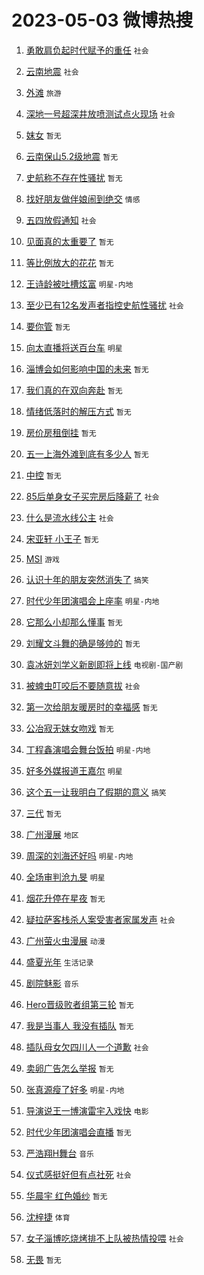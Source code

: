 # 2023-05-03 微博热搜 
1. [勇敢肩负起时代赋予的重任](https://m.weibo.cn/search?containerid=100103type%3D1%26t%3D10%26q%3D%23%E5%8B%87%E6%95%A2%E8%82%A9%E8%B4%9F%E8%B5%B7%E6%97%B6%E4%BB%A3%E8%B5%8B%E4%BA%88%E7%9A%84%E9%87%8D%E4%BB%BB%23&stream_entry_id=51&isnewpage=1&extparam=seat%3D1%26c_type%3D51%26dgr%3D0%26cate%3D10103%26filter_type%3Drealtimehot%26stream_entry_id%3D51%26pos%3D0%26display_time%3D1683047866%26pre_seqid%3D168304786671101842696&luicode=10000011&lfid=106003type%3D25%26t%3D3%26disable_hot%3D1%26filter_type%3Drealtimehot) `社会` 

2. [云南地震](https://m.weibo.cn/search?containerid=100103type%3D1%26t%3D10%26q%3D%E4%BA%91%E5%8D%97%E5%9C%B0%E9%9C%87&stream_entry_id=31&isnewpage=1&extparam=seat%3D1%26c_type%3D31%26flag%3D0%26lcate%3D5001%26stream_entry_id%3D31%26filter_type%3Drealtimehot%26realpos%3D1%26q%3D%25E4%25BA%2591%25E5%258D%2597%25E5%259C%25B0%25E9%259C%2587%26dgr%3D0%26pos%3D0%26band_rank%3D1%26cate%3D5001%26display_time%3D1683047866%26pre_seqid%3D168304786671101842696&luicode=10000011&lfid=106003type%3D25%26t%3D3%26disable_hot%3D1%26filter_type%3Drealtimehot) `社会` 

3. [外滩](https://m.weibo.cn/search?containerid=100103type%3D1%26t%3D10%26q%3D%23%E5%A4%96%E6%BB%A9%23&stream_entry_id=31&isnewpage=1&extparam=seat%3D1%26c_type%3D31%26flag%3D16%26lcate%3D5001%26stream_entry_id%3D31%26filter_type%3Drealtimehot%26realpos%3D2%26q%3D%2523%25E5%25A4%2596%25E6%25BB%25A9%2523%26dgr%3D0%26pos%3D1%26band_rank%3D2%26cate%3D5001%26display_time%3D1683047866%26pre_seqid%3D168304786671101842696&luicode=10000011&lfid=106003type%3D25%26t%3D3%26disable_hot%3D1%26filter_type%3Drealtimehot) `旅游` 

4. [深地一号超深井放喷测试点火现场](https://m.weibo.cn/search?containerid=100103type%3D1%26t%3D10%26q%3D%23%E6%B7%B1%E5%9C%B0%E4%B8%80%E5%8F%B7%E8%B6%85%E6%B7%B1%E4%BA%95%E6%94%BE%E5%96%B7%E6%B5%8B%E8%AF%95%E7%82%B9%E7%81%AB%E7%8E%B0%E5%9C%BA%23&stream_entry_id=31&isnewpage=1&extparam=seat%3D1%26c_type%3D31%26flag%3D0%26lcate%3D5001%26stream_entry_id%3D31%26filter_type%3Drealtimehot%26realpos%3D3%26q%3D%2523%25E6%25B7%25B1%25E5%259C%25B0%25E4%25B8%2580%25E5%258F%25B7%25E8%25B6%2585%25E6%25B7%25B1%25E4%25BA%2595%25E6%2594%25BE%25E5%2596%25B7%25E6%25B5%258B%25E8%25AF%2595%25E7%2582%25B9%25E7%2581%25AB%25E7%258E%25B0%25E5%259C%25BA%2523%26dgr%3D0%26pos%3D2%26band_rank%3D3%26cate%3D5001%26display_time%3D1683047866%26pre_seqid%3D168304786671101842696&luicode=10000011&lfid=106003type%3D25%26t%3D3%26disable_hot%3D1%26filter_type%3Drealtimehot) `社会` 

5. [妺女](https://m.weibo.cn/search?containerid=100103type%3D1%26t%3D10%26q%3D%E5%A6%BA%E5%A5%B3&stream_entry_id=31&isnewpage=1&extparam=seat%3D1%26c_type%3D31%26flag%3D2%26lcate%3D5001%26stream_entry_id%3D31%26filter_type%3Drealtimehot%26realpos%3D4%26q%3D%25E5%25A6%25BA%25E5%25A5%25B3%26dgr%3D0%26pos%3D3%26band_rank%3D4%26cate%3D5001%26display_time%3D1683047866%26pre_seqid%3D168304786671101842696&luicode=10000011&lfid=106003type%3D25%26t%3D3%26disable_hot%3D1%26filter_type%3Drealtimehot) `暂无` 

6. [云南保山5.2级地震](https://m.weibo.cn/search?containerid=100103type%3D1%26t%3D10%26q%3D%23%E4%BA%91%E5%8D%97%E4%BF%9D%E5%B1%B15.2%E7%BA%A7%E5%9C%B0%E9%9C%87%23&stream_entry_id=31&isnewpage=1&extparam=seat%3D1%26c_type%3D31%26flag%3D1%26lcate%3D5001%26stream_entry_id%3D31%26filter_type%3Drealtimehot%26realpos%3D5%26q%3D%2523%25E4%25BA%2591%25E5%258D%2597%25E4%25BF%259D%25E5%25B1%25B15.2%25E7%25BA%25A7%25E5%259C%25B0%25E9%259C%2587%2523%26dgr%3D0%26pos%3D4%26band_rank%3D5%26cate%3D5001%26display_time%3D1683047866%26pre_seqid%3D168304786671101842696&luicode=10000011&lfid=106003type%3D25%26t%3D3%26disable_hot%3D1%26filter_type%3Drealtimehot) `暂无` 

7. [史航称不存在性骚扰](https://m.weibo.cn/search?containerid=100103type%3D1%26t%3D10%26q%3D%23%E5%8F%B2%E8%88%AA%E7%A7%B0%E4%B8%8D%E5%AD%98%E5%9C%A8%E6%80%A7%E9%AA%9A%E6%89%B0%23&stream_entry_id=31&isnewpage=1&extparam=seat%3D1%26c_type%3D31%26flag%3D1%26lcate%3D5001%26stream_entry_id%3D31%26filter_type%3Drealtimehot%26realpos%3D6%26q%3D%2523%25E5%258F%25B2%25E8%2588%25AA%25E7%25A7%25B0%25E4%25B8%258D%25E5%25AD%2598%25E5%259C%25A8%25E6%2580%25A7%25E9%25AA%259A%25E6%2589%25B0%2523%26dgr%3D0%26pos%3D5%26band_rank%3D6%26cate%3D5001%26display_time%3D1683047866%26pre_seqid%3D168304786671101842696&luicode=10000011&lfid=106003type%3D25%26t%3D3%26disable_hot%3D1%26filter_type%3Drealtimehot) `暂无` 

8. [找好朋友做伴娘闹到绝交](https://m.weibo.cn/search?containerid=100103type%3D1%26t%3D10%26q%3D%23%E6%89%BE%E5%A5%BD%E6%9C%8B%E5%8F%8B%E5%81%9A%E4%BC%B4%E5%A8%98%E9%97%B9%E5%88%B0%E7%BB%9D%E4%BA%A4%23&stream_entry_id=31&isnewpage=1&extparam=seat%3D1%26c_type%3D31%26flag%3D0%26lcate%3D5001%26stream_entry_id%3D31%26filter_type%3Drealtimehot%26realpos%3D7%26q%3D%2523%25E6%2589%25BE%25E5%25A5%25BD%25E6%259C%258B%25E5%258F%258B%25E5%2581%259A%25E4%25BC%25B4%25E5%25A8%2598%25E9%2597%25B9%25E5%2588%25B0%25E7%25BB%259D%25E4%25BA%25A4%2523%26dgr%3D0%26pos%3D6%26band_rank%3D7%26cate%3D5001%26display_time%3D1683047866%26pre_seqid%3D168304786671101842696&luicode=10000011&lfid=106003type%3D25%26t%3D3%26disable_hot%3D1%26filter_type%3Drealtimehot) `情感` 

9. [五四放假通知](https://m.weibo.cn/search?containerid=100103type%3D1%26t%3D10%26q%3D%23%E4%BA%94%E5%9B%9B%E6%94%BE%E5%81%87%E9%80%9A%E7%9F%A5%23&stream_entry_id=31&isnewpage=1&extparam=seat%3D1%26c_type%3D31%26flag%3D16%26lcate%3D5001%26stream_entry_id%3D31%26filter_type%3Drealtimehot%26realpos%3D8%26q%3D%2523%25E4%25BA%2594%25E5%259B%259B%25E6%2594%25BE%25E5%2581%2587%25E9%2580%259A%25E7%259F%25A5%2523%26dgr%3D0%26pos%3D7%26band_rank%3D8%26cate%3D5001%26display_time%3D1683047866%26pre_seqid%3D168304786671101842696&luicode=10000011&lfid=106003type%3D25%26t%3D3%26disable_hot%3D1%26filter_type%3Drealtimehot) `社会` 

10. [见面真的太重要了](https://m.weibo.cn/search?containerid=100103type%3D1%26t%3D10%26q%3D%E8%A7%81%E9%9D%A2%E7%9C%9F%E7%9A%84%E5%A4%AA%E9%87%8D%E8%A6%81%E4%BA%86&stream_entry_id=31&isnewpage=1&extparam=seat%3D1%26c_type%3D31%26flag%3D0%26lcate%3D5001%26stream_entry_id%3D31%26filter_type%3Drealtimehot%26realpos%3D9%26q%3D%25E8%25A7%2581%25E9%259D%25A2%25E7%259C%259F%25E7%259A%2584%25E5%25A4%25AA%25E9%2587%258D%25E8%25A6%2581%25E4%25BA%2586%26dgr%3D0%26pos%3D8%26band_rank%3D9%26cate%3D5001%26display_time%3D1683047866%26pre_seqid%3D168304786671101842696&luicode=10000011&lfid=106003type%3D25%26t%3D3%26disable_hot%3D1%26filter_type%3Drealtimehot) `暂无` 

11. [等比例放大的花花](https://m.weibo.cn/search?containerid=100103type%3D1%26t%3D10%26q%3D%E7%AD%89%E6%AF%94%E4%BE%8B%E6%94%BE%E5%A4%A7%E7%9A%84%E8%8A%B1%E8%8A%B1&stream_entry_id=31&isnewpage=1&extparam=seat%3D1%26c_type%3D31%26flag%3D1%26lcate%3D5001%26stream_entry_id%3D31%26filter_type%3Drealtimehot%26realpos%3D10%26q%3D%25E7%25AD%2589%25E6%25AF%2594%25E4%25BE%258B%25E6%2594%25BE%25E5%25A4%25A7%25E7%259A%2584%25E8%258A%25B1%25E8%258A%25B1%26dgr%3D0%26pos%3D9%26band_rank%3D10%26cate%3D5001%26display_time%3D1683047866%26pre_seqid%3D168304786671101842696&luicode=10000011&lfid=106003type%3D25%26t%3D3%26disable_hot%3D1%26filter_type%3Drealtimehot) `暂无` 

12. [王诗龄被吐槽炫富](https://m.weibo.cn/search?containerid=100103type%3D1%26t%3D10%26q%3D%23%E7%8E%8B%E8%AF%97%E9%BE%84%E8%A2%AB%E5%90%90%E6%A7%BD%E7%82%AB%E5%AF%8C%23&stream_entry_id=31&isnewpage=1&extparam=seat%3D1%26c_type%3D31%26flag%3D0%26lcate%3D5001%26stream_entry_id%3D31%26filter_type%3Drealtimehot%26realpos%3D11%26q%3D%2523%25E7%258E%258B%25E8%25AF%2597%25E9%25BE%2584%25E8%25A2%25AB%25E5%2590%2590%25E6%25A7%25BD%25E7%2582%25AB%25E5%25AF%258C%2523%26dgr%3D0%26pos%3D10%26band_rank%3D11%26cate%3D5001%26display_time%3D1683047866%26pre_seqid%3D168304786671101842696&luicode=10000011&lfid=106003type%3D25%26t%3D3%26disable_hot%3D1%26filter_type%3Drealtimehot) `明星-内地` 

13. [至少已有12名发声者指控史航性骚扰](https://m.weibo.cn/search?containerid=100103type%3D1%26t%3D10%26q%3D%23%E8%87%B3%E5%B0%91%E5%B7%B2%E6%9C%8912%E5%90%8D%E5%8F%91%E5%A3%B0%E8%80%85%E6%8C%87%E6%8E%A7%E5%8F%B2%E8%88%AA%E6%80%A7%E9%AA%9A%E6%89%B0%23&stream_entry_id=31&isnewpage=1&extparam=seat%3D1%26c_type%3D31%26flag%3D0%26lcate%3D5001%26stream_entry_id%3D31%26filter_type%3Drealtimehot%26realpos%3D12%26q%3D%2523%25E8%2587%25B3%25E5%25B0%2591%25E5%25B7%25B2%25E6%259C%258912%25E5%2590%258D%25E5%258F%2591%25E5%25A3%25B0%25E8%2580%2585%25E6%258C%2587%25E6%258E%25A7%25E5%258F%25B2%25E8%2588%25AA%25E6%2580%25A7%25E9%25AA%259A%25E6%2589%25B0%2523%26dgr%3D0%26pos%3D11%26band_rank%3D12%26cate%3D5001%26display_time%3D1683047866%26pre_seqid%3D168304786671101842696&luicode=10000011&lfid=106003type%3D25%26t%3D3%26disable_hot%3D1%26filter_type%3Drealtimehot) `社会` 

14. [要你管](https://m.weibo.cn/search?containerid=100103type%3D1%26t%3D10%26q%3D%E8%A6%81%E4%BD%A0%E7%AE%A1&stream_entry_id=31&isnewpage=1&extparam=seat%3D1%26c_type%3D31%26flag%3D0%26lcate%3D5001%26stream_entry_id%3D31%26filter_type%3Drealtimehot%26realpos%3D13%26q%3D%25E8%25A6%2581%25E4%25BD%25A0%25E7%25AE%25A1%26dgr%3D0%26pos%3D12%26band_rank%3D13%26cate%3D5001%26display_time%3D1683047866%26pre_seqid%3D168304786671101842696&luicode=10000011&lfid=106003type%3D25%26t%3D3%26disable_hot%3D1%26filter_type%3Drealtimehot) `暂无` 

15. [向太直播将送百台车](https://m.weibo.cn/search?containerid=100103type%3D1%26t%3D10%26q%3D%23%E5%90%91%E5%A4%AA%E7%9B%B4%E6%92%AD%E5%B0%86%E9%80%81%E7%99%BE%E5%8F%B0%E8%BD%A6%23&stream_entry_id=31&isnewpage=1&extparam=seat%3D1%26c_type%3D31%26flag%3D0%26lcate%3D5001%26stream_entry_id%3D31%26filter_type%3Drealtimehot%26realpos%3D14%26q%3D%2523%25E5%2590%2591%25E5%25A4%25AA%25E7%259B%25B4%25E6%2592%25AD%25E5%25B0%2586%25E9%2580%2581%25E7%2599%25BE%25E5%258F%25B0%25E8%25BD%25A6%2523%26dgr%3D0%26pos%3D13%26band_rank%3D14%26cate%3D5001%26display_time%3D1683047866%26pre_seqid%3D168304786671101842696&luicode=10000011&lfid=106003type%3D25%26t%3D3%26disable_hot%3D1%26filter_type%3Drealtimehot) `明星` 

16. [淄博会如何影响中国的未来](https://m.weibo.cn/search?containerid=100103type%3D1%26t%3D10%26q%3D%E6%B7%84%E5%8D%9A%E4%BC%9A%E5%A6%82%E4%BD%95%E5%BD%B1%E5%93%8D%E4%B8%AD%E5%9B%BD%E7%9A%84%E6%9C%AA%E6%9D%A5&stream_entry_id=31&isnewpage=1&extparam=seat%3D1%26c_type%3D31%26flag%3D1%26lcate%3D5001%26stream_entry_id%3D31%26filter_type%3Drealtimehot%26realpos%3D15%26q%3D%25E6%25B7%2584%25E5%258D%259A%25E4%25BC%259A%25E5%25A6%2582%25E4%25BD%2595%25E5%25BD%25B1%25E5%2593%258D%25E4%25B8%25AD%25E5%259B%25BD%25E7%259A%2584%25E6%259C%25AA%25E6%259D%25A5%26dgr%3D0%26pos%3D14%26band_rank%3D15%26cate%3D5001%26display_time%3D1683047866%26pre_seqid%3D168304786671101842696&luicode=10000011&lfid=106003type%3D25%26t%3D3%26disable_hot%3D1%26filter_type%3Drealtimehot) `暂无` 

17. [我们真的在双向奔赴](https://m.weibo.cn/search?containerid=100103type%3D1%26t%3D10%26q%3D%E6%88%91%E4%BB%AC%E7%9C%9F%E7%9A%84%E5%9C%A8%E5%8F%8C%E5%90%91%E5%A5%94%E8%B5%B4&stream_entry_id=31&isnewpage=1&extparam=seat%3D1%26c_type%3D31%26flag%3D1%26lcate%3D5001%26stream_entry_id%3D31%26filter_type%3Drealtimehot%26realpos%3D16%26q%3D%25E6%2588%2591%25E4%25BB%25AC%25E7%259C%259F%25E7%259A%2584%25E5%259C%25A8%25E5%258F%258C%25E5%2590%2591%25E5%25A5%2594%25E8%25B5%25B4%26dgr%3D0%26pos%3D15%26band_rank%3D16%26cate%3D5001%26display_time%3D1683047866%26pre_seqid%3D168304786671101842696&luicode=10000011&lfid=106003type%3D25%26t%3D3%26disable_hot%3D1%26filter_type%3Drealtimehot) `暂无` 

18. [情绪低落时的解压方式](https://m.weibo.cn/search?containerid=100103type%3D1%26t%3D10%26q%3D%E6%83%85%E7%BB%AA%E4%BD%8E%E8%90%BD%E6%97%B6%E7%9A%84%E8%A7%A3%E5%8E%8B%E6%96%B9%E5%BC%8F&stream_entry_id=31&isnewpage=1&extparam=seat%3D1%26c_type%3D31%26flag%3D1%26lcate%3D5001%26stream_entry_id%3D31%26filter_type%3Drealtimehot%26realpos%3D17%26q%3D%25E6%2583%2585%25E7%25BB%25AA%25E4%25BD%258E%25E8%2590%25BD%25E6%2597%25B6%25E7%259A%2584%25E8%25A7%25A3%25E5%258E%258B%25E6%2596%25B9%25E5%25BC%258F%26dgr%3D0%26pos%3D16%26band_rank%3D17%26cate%3D5001%26display_time%3D1683047866%26pre_seqid%3D168304786671101842696&luicode=10000011&lfid=106003type%3D25%26t%3D3%26disable_hot%3D1%26filter_type%3Drealtimehot) `暂无` 

19. [房价房租倒挂](https://m.weibo.cn/search?containerid=100103type%3D1%26t%3D10%26q%3D%E6%88%BF%E4%BB%B7%E6%88%BF%E7%A7%9F%E5%80%92%E6%8C%82&stream_entry_id=31&isnewpage=1&extparam=seat%3D1%26c_type%3D31%26flag%3D0%26lcate%3D5001%26stream_entry_id%3D31%26filter_type%3Drealtimehot%26realpos%3D18%26q%3D%25E6%2588%25BF%25E4%25BB%25B7%25E6%2588%25BF%25E7%25A7%259F%25E5%2580%2592%25E6%258C%2582%26dgr%3D0%26pos%3D17%26band_rank%3D18%26cate%3D5001%26display_time%3D1683047866%26pre_seqid%3D168304786671101842696&luicode=10000011&lfid=106003type%3D25%26t%3D3%26disable_hot%3D1%26filter_type%3Drealtimehot) `暂无` 

20. [五一上海外滩到底有多少人](https://m.weibo.cn/search?containerid=100103type%3D1%26t%3D10%26q%3D%E4%BA%94%E4%B8%80%E4%B8%8A%E6%B5%B7%E5%A4%96%E6%BB%A9%E5%88%B0%E5%BA%95%E6%9C%89%E5%A4%9A%E5%B0%91%E4%BA%BA&stream_entry_id=31&isnewpage=1&extparam=seat%3D1%26c_type%3D31%26flag%3D0%26lcate%3D5001%26stream_entry_id%3D31%26filter_type%3Drealtimehot%26realpos%3D19%26q%3D%25E4%25BA%2594%25E4%25B8%2580%25E4%25B8%258A%25E6%25B5%25B7%25E5%25A4%2596%25E6%25BB%25A9%25E5%2588%25B0%25E5%25BA%2595%25E6%259C%2589%25E5%25A4%259A%25E5%25B0%2591%25E4%25BA%25BA%26dgr%3D0%26pos%3D18%26band_rank%3D19%26cate%3D5001%26display_time%3D1683047866%26pre_seqid%3D168304786671101842696&luicode=10000011&lfid=106003type%3D25%26t%3D3%26disable_hot%3D1%26filter_type%3Drealtimehot) `暂无` 

21. [中控](https://m.weibo.cn/search?containerid=100103type%3D1%26t%3D10%26q%3D%E4%B8%AD%E6%8E%A7&stream_entry_id=31&isnewpage=1&extparam=seat%3D1%26c_type%3D31%26flag%3D0%26lcate%3D5001%26stream_entry_id%3D31%26filter_type%3Drealtimehot%26realpos%3D20%26q%3D%25E4%25B8%25AD%25E6%258E%25A7%26dgr%3D0%26pos%3D19%26band_rank%3D20%26cate%3D5001%26display_time%3D1683047866%26pre_seqid%3D168304786671101842696&luicode=10000011&lfid=106003type%3D25%26t%3D3%26disable_hot%3D1%26filter_type%3Drealtimehot) `暂无` 

22. [85后单身女子买完房后降薪了](https://m.weibo.cn/search?containerid=100103type%3D1%26t%3D10%26q%3D%2385%E5%90%8E%E5%8D%95%E8%BA%AB%E5%A5%B3%E5%AD%90%E4%B9%B0%E5%AE%8C%E6%88%BF%E5%90%8E%E9%99%8D%E8%96%AA%E4%BA%86%23&stream_entry_id=31&isnewpage=1&extparam=seat%3D1%26c_type%3D31%26flag%3D0%26lcate%3D5001%26stream_entry_id%3D31%26filter_type%3Drealtimehot%26realpos%3D21%26q%3D%252385%25E5%2590%258E%25E5%258D%2595%25E8%25BA%25AB%25E5%25A5%25B3%25E5%25AD%2590%25E4%25B9%25B0%25E5%25AE%258C%25E6%2588%25BF%25E5%2590%258E%25E9%2599%258D%25E8%2596%25AA%25E4%25BA%2586%2523%26dgr%3D0%26pos%3D20%26band_rank%3D21%26cate%3D5001%26display_time%3D1683047866%26pre_seqid%3D168304786671101842696&luicode=10000011&lfid=106003type%3D25%26t%3D3%26disable_hot%3D1%26filter_type%3Drealtimehot) `社会` 

23. [什么是流水线公主](https://m.weibo.cn/search?containerid=100103type%3D1%26t%3D10%26q%3D%23%E4%BB%80%E4%B9%88%E6%98%AF%E6%B5%81%E6%B0%B4%E7%BA%BF%E5%85%AC%E4%B8%BB%23&stream_entry_id=31&isnewpage=1&extparam=seat%3D1%26c_type%3D31%26flag%3D1%26lcate%3D5001%26stream_entry_id%3D31%26filter_type%3Drealtimehot%26realpos%3D22%26q%3D%2523%25E4%25BB%2580%25E4%25B9%2588%25E6%2598%25AF%25E6%25B5%2581%25E6%25B0%25B4%25E7%25BA%25BF%25E5%2585%25AC%25E4%25B8%25BB%2523%26dgr%3D0%26pos%3D21%26band_rank%3D22%26cate%3D5001%26display_time%3D1683047866%26pre_seqid%3D168304786671101842696&luicode=10000011&lfid=106003type%3D25%26t%3D3%26disable_hot%3D1%26filter_type%3Drealtimehot) `社会` 

24. [宋亚轩 小王子](https://m.weibo.cn/search?containerid=100103type%3D1%26t%3D10%26q%3D%E5%AE%8B%E4%BA%9A%E8%BD%A9+%E5%B0%8F%E7%8E%8B%E5%AD%90&stream_entry_id=31&isnewpage=1&extparam=seat%3D1%26c_type%3D31%26flag%3D0%26lcate%3D5001%26stream_entry_id%3D31%26filter_type%3Drealtimehot%26realpos%3D23%26q%3D%25E5%25AE%258B%25E4%25BA%259A%25E8%25BD%25A9%2520%25E5%25B0%258F%25E7%258E%258B%25E5%25AD%2590%26dgr%3D0%26pos%3D22%26band_rank%3D23%26cate%3D5001%26display_time%3D1683047866%26pre_seqid%3D168304786671101842696&luicode=10000011&lfid=106003type%3D25%26t%3D3%26disable_hot%3D1%26filter_type%3Drealtimehot) `暂无` 

25. [MSI](https://m.weibo.cn/search?containerid=100103type%3D1%26t%3D10%26q%3DMSI&stream_entry_id=31&isnewpage=1&extparam=seat%3D1%26c_type%3D31%26flag%3D0%26lcate%3D5001%26stream_entry_id%3D31%26filter_type%3Drealtimehot%26realpos%3D24%26q%3DMSI%26dgr%3D0%26pos%3D23%26band_rank%3D24%26cate%3D5001%26display_time%3D1683047866%26pre_seqid%3D168304786671101842696&luicode=10000011&lfid=106003type%3D25%26t%3D3%26disable_hot%3D1%26filter_type%3Drealtimehot) `游戏` 

26. [认识十年的朋友突然消失了](https://m.weibo.cn/search?containerid=100103type%3D1%26t%3D10%26q%3D%23%E8%AE%A4%E8%AF%86%E5%8D%81%E5%B9%B4%E7%9A%84%E6%9C%8B%E5%8F%8B%E7%AA%81%E7%84%B6%E6%B6%88%E5%A4%B1%E4%BA%86%23&stream_entry_id=31&isnewpage=1&extparam=seat%3D1%26c_type%3D31%26flag%3D0%26lcate%3D5001%26stream_entry_id%3D31%26filter_type%3Drealtimehot%26realpos%3D25%26q%3D%2523%25E8%25AE%25A4%25E8%25AF%2586%25E5%258D%2581%25E5%25B9%25B4%25E7%259A%2584%25E6%259C%258B%25E5%258F%258B%25E7%25AA%2581%25E7%2584%25B6%25E6%25B6%2588%25E5%25A4%25B1%25E4%25BA%2586%2523%26dgr%3D0%26pos%3D24%26band_rank%3D25%26cate%3D5001%26display_time%3D1683047866%26pre_seqid%3D168304786671101842696&luicode=10000011&lfid=106003type%3D25%26t%3D3%26disable_hot%3D1%26filter_type%3Drealtimehot) `搞笑` 

27. [时代少年团演唱会上座率](https://m.weibo.cn/search?containerid=100103type%3D1%26t%3D10%26q%3D%23%E6%97%B6%E4%BB%A3%E5%B0%91%E5%B9%B4%E5%9B%A2%E6%BC%94%E5%94%B1%E4%BC%9A%E4%B8%8A%E5%BA%A7%E7%8E%87%23&stream_entry_id=31&isnewpage=1&extparam=seat%3D1%26c_type%3D31%26flag%3D0%26lcate%3D5001%26stream_entry_id%3D31%26filter_type%3Drealtimehot%26realpos%3D26%26q%3D%2523%25E6%2597%25B6%25E4%25BB%25A3%25E5%25B0%2591%25E5%25B9%25B4%25E5%259B%25A2%25E6%25BC%2594%25E5%2594%25B1%25E4%25BC%259A%25E4%25B8%258A%25E5%25BA%25A7%25E7%258E%2587%2523%26dgr%3D0%26pos%3D25%26band_rank%3D26%26cate%3D5001%26display_time%3D1683047866%26pre_seqid%3D168304786671101842696&luicode=10000011&lfid=106003type%3D25%26t%3D3%26disable_hot%3D1%26filter_type%3Drealtimehot) `明星-内地` 

28. [它那么小却那么懂事](https://m.weibo.cn/search?containerid=100103type%3D1%26t%3D10%26q%3D%E5%AE%83%E9%82%A3%E4%B9%88%E5%B0%8F%E5%8D%B4%E9%82%A3%E4%B9%88%E6%87%82%E4%BA%8B&stream_entry_id=31&isnewpage=1&extparam=seat%3D1%26c_type%3D31%26flag%3D1%26lcate%3D5001%26stream_entry_id%3D31%26filter_type%3Drealtimehot%26realpos%3D27%26q%3D%25E5%25AE%2583%25E9%2582%25A3%25E4%25B9%2588%25E5%25B0%258F%25E5%258D%25B4%25E9%2582%25A3%25E4%25B9%2588%25E6%2587%2582%25E4%25BA%258B%26dgr%3D0%26pos%3D26%26band_rank%3D27%26cate%3D5001%26display_time%3D1683047866%26pre_seqid%3D168304786671101842696&luicode=10000011&lfid=106003type%3D25%26t%3D3%26disable_hot%3D1%26filter_type%3Drealtimehot) `暂无` 

29. [刘耀文斗舞的确是够帅的](https://m.weibo.cn/search?containerid=100103type%3D1%26t%3D10%26q%3D%E5%88%98%E8%80%80%E6%96%87%E6%96%97%E8%88%9E%E7%9A%84%E7%A1%AE%E6%98%AF%E5%A4%9F%E5%B8%85%E7%9A%84&stream_entry_id=31&isnewpage=1&extparam=seat%3D1%26c_type%3D31%26flag%3D0%26lcate%3D5001%26stream_entry_id%3D31%26filter_type%3Drealtimehot%26realpos%3D28%26q%3D%25E5%2588%2598%25E8%2580%2580%25E6%2596%2587%25E6%2596%2597%25E8%2588%259E%25E7%259A%2584%25E7%25A1%25AE%25E6%2598%25AF%25E5%25A4%259F%25E5%25B8%2585%25E7%259A%2584%26dgr%3D0%26pos%3D27%26band_rank%3D28%26cate%3D5001%26display_time%3D1683047866%26pre_seqid%3D168304786671101842696&luicode=10000011&lfid=106003type%3D25%26t%3D3%26disable_hot%3D1%26filter_type%3Drealtimehot) `暂无` 

30. [袁冰妍刘学义新剧即将上线](https://m.weibo.cn/search?containerid=100103type%3D1%26t%3D10%26q%3D%23%E8%A2%81%E5%86%B0%E5%A6%8D%E5%88%98%E5%AD%A6%E4%B9%89%E6%96%B0%E5%89%A7%E5%8D%B3%E5%B0%86%E4%B8%8A%E7%BA%BF%23&stream_entry_id=31&isnewpage=1&extparam=seat%3D1%26c_type%3D31%26flag%3D0%26lcate%3D5001%26stream_entry_id%3D31%26filter_type%3Drealtimehot%26realpos%3D29%26q%3D%2523%25E8%25A2%2581%25E5%2586%25B0%25E5%25A6%258D%25E5%2588%2598%25E5%25AD%25A6%25E4%25B9%2589%25E6%2596%25B0%25E5%2589%25A7%25E5%258D%25B3%25E5%25B0%2586%25E4%25B8%258A%25E7%25BA%25BF%2523%26dgr%3D0%26pos%3D28%26band_rank%3D29%26cate%3D5001%26display_time%3D1683047866%26pre_seqid%3D168304786671101842696&luicode=10000011&lfid=106003type%3D25%26t%3D3%26disable_hot%3D1%26filter_type%3Drealtimehot) `电视剧-国产剧` 

31. [被蜱虫叮咬后不要随意拔](https://m.weibo.cn/search?containerid=100103type%3D1%26t%3D10%26q%3D%23%E8%A2%AB%E8%9C%B1%E8%99%AB%E5%8F%AE%E5%92%AC%E5%90%8E%E4%B8%8D%E8%A6%81%E9%9A%8F%E6%84%8F%E6%8B%94%23&stream_entry_id=31&isnewpage=1&extparam=seat%3D1%26c_type%3D31%26flag%3D0%26lcate%3D5001%26stream_entry_id%3D31%26filter_type%3Drealtimehot%26realpos%3D30%26q%3D%2523%25E8%25A2%25AB%25E8%259C%25B1%25E8%2599%25AB%25E5%258F%25AE%25E5%2592%25AC%25E5%2590%258E%25E4%25B8%258D%25E8%25A6%2581%25E9%259A%258F%25E6%2584%258F%25E6%258B%2594%2523%26dgr%3D0%26pos%3D29%26band_rank%3D30%26cate%3D5001%26display_time%3D1683047866%26pre_seqid%3D168304786671101842696&luicode=10000011&lfid=106003type%3D25%26t%3D3%26disable_hot%3D1%26filter_type%3Drealtimehot) `社会` 

32. [第一次给朋友暖房时的幸福感](https://m.weibo.cn/search?containerid=100103type%3D1%26t%3D10%26q%3D%E7%AC%AC%E4%B8%80%E6%AC%A1%E7%BB%99%E6%9C%8B%E5%8F%8B%E6%9A%96%E6%88%BF%E6%97%B6%E7%9A%84%E5%B9%B8%E7%A6%8F%E6%84%9F&stream_entry_id=31&isnewpage=1&extparam=seat%3D1%26c_type%3D31%26flag%3D1%26lcate%3D5001%26stream_entry_id%3D31%26filter_type%3Drealtimehot%26realpos%3D31%26q%3D%25E7%25AC%25AC%25E4%25B8%2580%25E6%25AC%25A1%25E7%25BB%2599%25E6%259C%258B%25E5%258F%258B%25E6%259A%2596%25E6%2588%25BF%25E6%2597%25B6%25E7%259A%2584%25E5%25B9%25B8%25E7%25A6%258F%25E6%2584%259F%26dgr%3D0%26pos%3D30%26band_rank%3D31%26cate%3D5001%26display_time%3D1683047866%26pre_seqid%3D168304786671101842696&luicode=10000011&lfid=106003type%3D25%26t%3D3%26disable_hot%3D1%26filter_type%3Drealtimehot) `暂无` 

33. [公冶寂无妺女吻戏](https://m.weibo.cn/search?containerid=100103type%3D1%26t%3D10%26q%3D%E5%85%AC%E5%86%B6%E5%AF%82%E6%97%A0%E5%A6%BA%E5%A5%B3%E5%90%BB%E6%88%8F&stream_entry_id=31&isnewpage=1&extparam=seat%3D1%26c_type%3D31%26flag%3D0%26lcate%3D5001%26stream_entry_id%3D31%26filter_type%3Drealtimehot%26realpos%3D32%26q%3D%25E5%2585%25AC%25E5%2586%25B6%25E5%25AF%2582%25E6%2597%25A0%25E5%25A6%25BA%25E5%25A5%25B3%25E5%2590%25BB%25E6%2588%258F%26dgr%3D0%26pos%3D31%26band_rank%3D32%26cate%3D5001%26display_time%3D1683047866%26pre_seqid%3D168304786671101842696&luicode=10000011&lfid=106003type%3D25%26t%3D3%26disable_hot%3D1%26filter_type%3Drealtimehot) `暂无` 

34. [丁程鑫演唱会舞台饭拍](https://m.weibo.cn/search?containerid=100103type%3D1%26t%3D10%26q%3D%23%E4%B8%81%E7%A8%8B%E9%91%AB%E6%BC%94%E5%94%B1%E4%BC%9A%E8%88%9E%E5%8F%B0%E9%A5%AD%E6%8B%8D%23&stream_entry_id=31&isnewpage=1&extparam=seat%3D1%26c_type%3D31%26flag%3D1%26lcate%3D5001%26stream_entry_id%3D31%26filter_type%3Drealtimehot%26realpos%3D33%26q%3D%2523%25E4%25B8%2581%25E7%25A8%258B%25E9%2591%25AB%25E6%25BC%2594%25E5%2594%25B1%25E4%25BC%259A%25E8%2588%259E%25E5%258F%25B0%25E9%25A5%25AD%25E6%258B%258D%2523%26dgr%3D0%26pos%3D32%26band_rank%3D33%26cate%3D5001%26display_time%3D1683047866%26pre_seqid%3D168304786671101842696&luicode=10000011&lfid=106003type%3D25%26t%3D3%26disable_hot%3D1%26filter_type%3Drealtimehot) `明星-内地` 

35. [好多外媒报道王嘉尔](https://m.weibo.cn/search?containerid=100103type%3D1%26t%3D10%26q%3D%23%E5%A5%BD%E5%A4%9A%E5%A4%96%E5%AA%92%E6%8A%A5%E9%81%93%E7%8E%8B%E5%98%89%E5%B0%94%23&stream_entry_id=31&isnewpage=1&extparam=seat%3D1%26c_type%3D31%26flag%3D1%26lcate%3D5001%26stream_entry_id%3D31%26filter_type%3Drealtimehot%26realpos%3D34%26q%3D%2523%25E5%25A5%25BD%25E5%25A4%259A%25E5%25A4%2596%25E5%25AA%2592%25E6%258A%25A5%25E9%2581%2593%25E7%258E%258B%25E5%2598%2589%25E5%25B0%2594%2523%26dgr%3D0%26pos%3D33%26band_rank%3D34%26cate%3D5001%26display_time%3D1683047866%26pre_seqid%3D168304786671101842696&luicode=10000011&lfid=106003type%3D25%26t%3D3%26disable_hot%3D1%26filter_type%3Drealtimehot) `明星` 

36. [这个五一让我明白了假期的意义](https://m.weibo.cn/search?containerid=100103type%3D1%26t%3D10%26q%3D%23%E8%BF%99%E4%B8%AA%E4%BA%94%E4%B8%80%E8%AE%A9%E6%88%91%E6%98%8E%E7%99%BD%E4%BA%86%E5%81%87%E6%9C%9F%E7%9A%84%E6%84%8F%E4%B9%89%23&stream_entry_id=31&isnewpage=1&extparam=seat%3D1%26c_type%3D31%26flag%3D0%26lcate%3D5001%26stream_entry_id%3D31%26filter_type%3Drealtimehot%26realpos%3D35%26q%3D%2523%25E8%25BF%2599%25E4%25B8%25AA%25E4%25BA%2594%25E4%25B8%2580%25E8%25AE%25A9%25E6%2588%2591%25E6%2598%258E%25E7%2599%25BD%25E4%25BA%2586%25E5%2581%2587%25E6%259C%259F%25E7%259A%2584%25E6%2584%258F%25E4%25B9%2589%2523%26dgr%3D0%26pos%3D34%26band_rank%3D35%26cate%3D5001%26display_time%3D1683047866%26pre_seqid%3D168304786671101842696&luicode=10000011&lfid=106003type%3D25%26t%3D3%26disable_hot%3D1%26filter_type%3Drealtimehot) `搞笑` 

37. [三代](https://m.weibo.cn/search?containerid=100103type%3D1%26t%3D10%26q%3D%E4%B8%89%E4%BB%A3&stream_entry_id=31&isnewpage=1&extparam=seat%3D1%26c_type%3D31%26flag%3D0%26lcate%3D5001%26stream_entry_id%3D31%26filter_type%3Drealtimehot%26realpos%3D36%26q%3D%25E4%25B8%2589%25E4%25BB%25A3%26dgr%3D0%26pos%3D35%26band_rank%3D36%26cate%3D5001%26display_time%3D1683047866%26pre_seqid%3D168304786671101842696&luicode=10000011&lfid=106003type%3D25%26t%3D3%26disable_hot%3D1%26filter_type%3Drealtimehot) `暂无` 

38. [广州漫展](https://m.weibo.cn/search?containerid=100103type%3D1%26t%3D10%26q%3D%23%E5%B9%BF%E5%B7%9E%E6%BC%AB%E5%B1%95%23&stream_entry_id=31&isnewpage=1&extparam=seat%3D1%26c_type%3D31%26flag%3D0%26lcate%3D5001%26stream_entry_id%3D31%26filter_type%3Drealtimehot%26realpos%3D37%26q%3D%2523%25E5%25B9%25BF%25E5%25B7%259E%25E6%25BC%25AB%25E5%25B1%2595%2523%26dgr%3D0%26pos%3D36%26band_rank%3D37%26cate%3D5001%26display_time%3D1683047866%26pre_seqid%3D168304786671101842696&luicode=10000011&lfid=106003type%3D25%26t%3D3%26disable_hot%3D1%26filter_type%3Drealtimehot) `地区` 

39. [周深的刘海还好吗](https://m.weibo.cn/search?containerid=100103type%3D1%26t%3D10%26q%3D%23%E5%91%A8%E6%B7%B1%E7%9A%84%E5%88%98%E6%B5%B7%E8%BF%98%E5%A5%BD%E5%90%97%23&stream_entry_id=31&isnewpage=1&extparam=seat%3D1%26c_type%3D31%26flag%3D0%26lcate%3D5001%26stream_entry_id%3D31%26filter_type%3Drealtimehot%26realpos%3D38%26q%3D%2523%25E5%2591%25A8%25E6%25B7%25B1%25E7%259A%2584%25E5%2588%2598%25E6%25B5%25B7%25E8%25BF%2598%25E5%25A5%25BD%25E5%2590%2597%2523%26dgr%3D0%26pos%3D37%26band_rank%3D38%26cate%3D5001%26display_time%3D1683047866%26pre_seqid%3D168304786671101842696&luicode=10000011&lfid=106003type%3D25%26t%3D3%26disable_hot%3D1%26filter_type%3Drealtimehot) `明星-内地` 

40. [全场审判沧九旻](https://m.weibo.cn/search?containerid=100103type%3D1%26t%3D10%26q%3D%23%E5%85%A8%E5%9C%BA%E5%AE%A1%E5%88%A4%E6%B2%A7%E4%B9%9D%E6%97%BB%23&stream_entry_id=31&isnewpage=1&extparam=seat%3D1%26c_type%3D31%26flag%3D0%26lcate%3D5001%26stream_entry_id%3D31%26filter_type%3Drealtimehot%26realpos%3D39%26q%3D%2523%25E5%2585%25A8%25E5%259C%25BA%25E5%25AE%25A1%25E5%2588%25A4%25E6%25B2%25A7%25E4%25B9%259D%25E6%2597%25BB%2523%26dgr%3D0%26pos%3D38%26band_rank%3D39%26cate%3D5001%26display_time%3D1683047866%26pre_seqid%3D168304786671101842696&luicode=10000011&lfid=106003type%3D25%26t%3D3%26disable_hot%3D1%26filter_type%3Drealtimehot) `明星` 

41. [烟花升停在星夜](https://m.weibo.cn/search?containerid=100103type%3D1%26t%3D10%26q%3D%E7%83%9F%E8%8A%B1%E5%8D%87%E5%81%9C%E5%9C%A8%E6%98%9F%E5%A4%9C&stream_entry_id=31&isnewpage=1&extparam=seat%3D1%26c_type%3D31%26flag%3D1%26lcate%3D5001%26stream_entry_id%3D31%26filter_type%3Drealtimehot%26realpos%3D40%26q%3D%25E7%2583%259F%25E8%258A%25B1%25E5%258D%2587%25E5%2581%259C%25E5%259C%25A8%25E6%2598%259F%25E5%25A4%259C%26dgr%3D0%26pos%3D39%26band_rank%3D40%26cate%3D5001%26display_time%3D1683047866%26pre_seqid%3D168304786671101842696&luicode=10000011&lfid=106003type%3D25%26t%3D3%26disable_hot%3D1%26filter_type%3Drealtimehot) `暂无` 

42. [疑拉萨客栈杀人案受害者家属发声](https://m.weibo.cn/search?containerid=100103type%3D1%26t%3D10%26q%3D%23%E7%96%91%E6%8B%89%E8%90%A8%E5%AE%A2%E6%A0%88%E6%9D%80%E4%BA%BA%E6%A1%88%E5%8F%97%E5%AE%B3%E8%80%85%E5%AE%B6%E5%B1%9E%E5%8F%91%E5%A3%B0%23&stream_entry_id=31&isnewpage=1&extparam=seat%3D1%26c_type%3D31%26flag%3D0%26lcate%3D5001%26stream_entry_id%3D31%26filter_type%3Drealtimehot%26realpos%3D41%26q%3D%2523%25E7%2596%2591%25E6%258B%2589%25E8%2590%25A8%25E5%25AE%25A2%25E6%25A0%2588%25E6%259D%2580%25E4%25BA%25BA%25E6%25A1%2588%25E5%258F%2597%25E5%25AE%25B3%25E8%2580%2585%25E5%25AE%25B6%25E5%25B1%259E%25E5%258F%2591%25E5%25A3%25B0%2523%26dgr%3D0%26pos%3D40%26band_rank%3D41%26cate%3D5001%26display_time%3D1683047866%26pre_seqid%3D168304786671101842696&luicode=10000011&lfid=106003type%3D25%26t%3D3%26disable_hot%3D1%26filter_type%3Drealtimehot) `社会` 

43. [广州萤火虫漫展](https://m.weibo.cn/search?containerid=100103type%3D1%26t%3D10%26q%3D%E5%B9%BF%E5%B7%9E%E8%90%A4%E7%81%AB%E8%99%AB%E6%BC%AB%E5%B1%95&stream_entry_id=31&isnewpage=1&extparam=seat%3D1%26c_type%3D31%26flag%3D1%26lcate%3D5001%26stream_entry_id%3D31%26filter_type%3Drealtimehot%26realpos%3D42%26q%3D%25E5%25B9%25BF%25E5%25B7%259E%25E8%2590%25A4%25E7%2581%25AB%25E8%2599%25AB%25E6%25BC%25AB%25E5%25B1%2595%26dgr%3D0%26pos%3D41%26band_rank%3D42%26cate%3D5001%26display_time%3D1683047866%26pre_seqid%3D168304786671101842696&luicode=10000011&lfid=106003type%3D25%26t%3D3%26disable_hot%3D1%26filter_type%3Drealtimehot) `动漫` 

44. [盛夏光年](https://m.weibo.cn/search?containerid=100103type%3D1%26t%3D10%26q%3D%E7%9B%9B%E5%A4%8F%E5%85%89%E5%B9%B4&stream_entry_id=31&isnewpage=1&extparam=seat%3D1%26c_type%3D31%26flag%3D0%26lcate%3D5001%26stream_entry_id%3D31%26filter_type%3Drealtimehot%26realpos%3D43%26q%3D%25E7%259B%259B%25E5%25A4%258F%25E5%2585%2589%25E5%25B9%25B4%26dgr%3D0%26pos%3D42%26band_rank%3D43%26cate%3D5001%26display_time%3D1683047866%26pre_seqid%3D168304786671101842696&luicode=10000011&lfid=106003type%3D25%26t%3D3%26disable_hot%3D1%26filter_type%3Drealtimehot) `生活记录` 

45. [剧院魅影](https://m.weibo.cn/search?containerid=100103type%3D1%26t%3D10%26q%3D%E5%89%A7%E9%99%A2%E9%AD%85%E5%BD%B1&stream_entry_id=31&isnewpage=1&extparam=seat%3D1%26c_type%3D31%26flag%3D0%26lcate%3D5001%26stream_entry_id%3D31%26filter_type%3Drealtimehot%26realpos%3D44%26q%3D%25E5%2589%25A7%25E9%2599%25A2%25E9%25AD%2585%25E5%25BD%25B1%26dgr%3D0%26pos%3D43%26band_rank%3D44%26cate%3D5001%26display_time%3D1683047866%26pre_seqid%3D168304786671101842696&luicode=10000011&lfid=106003type%3D25%26t%3D3%26disable_hot%3D1%26filter_type%3Drealtimehot) `音乐` 

46. [Hero晋级败者组第三轮](https://m.weibo.cn/search?containerid=100103type%3D1%26t%3D10%26q%3D%23Hero%E6%99%8B%E7%BA%A7%E8%B4%A5%E8%80%85%E7%BB%84%E7%AC%AC%E4%B8%89%E8%BD%AE%23&stream_entry_id=31&isnewpage=1&extparam=seat%3D1%26c_type%3D31%26flag%3D0%26lcate%3D5001%26stream_entry_id%3D31%26filter_type%3Drealtimehot%26realpos%3D45%26q%3D%2523Hero%25E6%2599%258B%25E7%25BA%25A7%25E8%25B4%25A5%25E8%2580%2585%25E7%25BB%2584%25E7%25AC%25AC%25E4%25B8%2589%25E8%25BD%25AE%2523%26dgr%3D0%26pos%3D44%26band_rank%3D45%26cate%3D5001%26display_time%3D1683047866%26pre_seqid%3D168304786671101842696&luicode=10000011&lfid=106003type%3D25%26t%3D3%26disable_hot%3D1%26filter_type%3Drealtimehot) `暂无` 

47. [我是当事人 我没有插队](https://m.weibo.cn/search?containerid=100103type%3D1%26t%3D10%26q%3D%E6%88%91%E6%98%AF%E5%BD%93%E4%BA%8B%E4%BA%BA+%E6%88%91%E6%B2%A1%E6%9C%89%E6%8F%92%E9%98%9F&stream_entry_id=31&isnewpage=1&extparam=seat%3D1%26c_type%3D31%26flag%3D0%26lcate%3D5001%26stream_entry_id%3D31%26filter_type%3Drealtimehot%26realpos%3D46%26q%3D%25E6%2588%2591%25E6%2598%25AF%25E5%25BD%2593%25E4%25BA%258B%25E4%25BA%25BA%2520%25E6%2588%2591%25E6%25B2%25A1%25E6%259C%2589%25E6%258F%2592%25E9%2598%259F%26dgr%3D0%26pos%3D45%26band_rank%3D46%26cate%3D5001%26display_time%3D1683047866%26pre_seqid%3D168304786671101842696&luicode=10000011&lfid=106003type%3D25%26t%3D3%26disable_hot%3D1%26filter_type%3Drealtimehot) `暂无` 

48. [插队母女欠四川人一个道歉](https://m.weibo.cn/search?containerid=100103type%3D1%26t%3D10%26q%3D%23%E6%8F%92%E9%98%9F%E6%AF%8D%E5%A5%B3%E6%AC%A0%E5%9B%9B%E5%B7%9D%E4%BA%BA%E4%B8%80%E4%B8%AA%E9%81%93%E6%AD%89%23&stream_entry_id=31&isnewpage=1&extparam=seat%3D1%26c_type%3D31%26flag%3D0%26lcate%3D5001%26stream_entry_id%3D31%26filter_type%3Drealtimehot%26realpos%3D47%26q%3D%2523%25E6%258F%2592%25E9%2598%259F%25E6%25AF%258D%25E5%25A5%25B3%25E6%25AC%25A0%25E5%259B%259B%25E5%25B7%259D%25E4%25BA%25BA%25E4%25B8%2580%25E4%25B8%25AA%25E9%2581%2593%25E6%25AD%2589%2523%26dgr%3D0%26pos%3D46%26band_rank%3D47%26cate%3D5001%26display_time%3D1683047866%26pre_seqid%3D168304786671101842696&luicode=10000011&lfid=106003type%3D25%26t%3D3%26disable_hot%3D1%26filter_type%3Drealtimehot) `社会` 

49. [卖卵广告怎么举报](https://m.weibo.cn/search?containerid=100103type%3D1%26t%3D10%26q%3D%E5%8D%96%E5%8D%B5%E5%B9%BF%E5%91%8A%E6%80%8E%E4%B9%88%E4%B8%BE%E6%8A%A5&stream_entry_id=31&isnewpage=1&extparam=seat%3D1%26c_type%3D31%26flag%3D1%26lcate%3D5001%26stream_entry_id%3D31%26filter_type%3Drealtimehot%26realpos%3D48%26q%3D%25E5%258D%2596%25E5%258D%25B5%25E5%25B9%25BF%25E5%2591%258A%25E6%2580%258E%25E4%25B9%2588%25E4%25B8%25BE%25E6%258A%25A5%26dgr%3D0%26pos%3D47%26band_rank%3D48%26cate%3D5001%26display_time%3D1683047866%26pre_seqid%3D168304786671101842696&luicode=10000011&lfid=106003type%3D25%26t%3D3%26disable_hot%3D1%26filter_type%3Drealtimehot) `暂无` 

50. [张真源瘦了好多](https://m.weibo.cn/search?containerid=100103type%3D1%26t%3D10%26q%3D%23%E5%BC%A0%E7%9C%9F%E6%BA%90%E7%98%A6%E4%BA%86%E5%A5%BD%E5%A4%9A%23&stream_entry_id=31&isnewpage=1&extparam=seat%3D1%26c_type%3D31%26flag%3D0%26lcate%3D5001%26stream_entry_id%3D31%26filter_type%3Drealtimehot%26realpos%3D49%26q%3D%2523%25E5%25BC%25A0%25E7%259C%259F%25E6%25BA%2590%25E7%2598%25A6%25E4%25BA%2586%25E5%25A5%25BD%25E5%25A4%259A%2523%26dgr%3D0%26pos%3D48%26band_rank%3D49%26cate%3D5001%26display_time%3D1683047866%26pre_seqid%3D168304786671101842696&luicode=10000011&lfid=106003type%3D25%26t%3D3%26disable_hot%3D1%26filter_type%3Drealtimehot) `明星-内地` 

51. [导演说王一博演雷宇入戏快](https://m.weibo.cn/search?containerid=100103type%3D1%26t%3D10%26q%3D%23%E5%AF%BC%E6%BC%94%E8%AF%B4%E7%8E%8B%E4%B8%80%E5%8D%9A%E6%BC%94%E9%9B%B7%E5%AE%87%E5%85%A5%E6%88%8F%E5%BF%AB%23&stream_entry_id=31&isnewpage=1&extparam=seat%3D1%26c_type%3D31%26flag%3D0%26lcate%3D5001%26stream_entry_id%3D31%26filter_type%3Drealtimehot%26realpos%3D50%26q%3D%2523%25E5%25AF%25BC%25E6%25BC%2594%25E8%25AF%25B4%25E7%258E%258B%25E4%25B8%2580%25E5%258D%259A%25E6%25BC%2594%25E9%259B%25B7%25E5%25AE%2587%25E5%2585%25A5%25E6%2588%258F%25E5%25BF%25AB%2523%26dgr%3D0%26pos%3D49%26band_rank%3D50%26cate%3D5001%26display_time%3D1683047866%26pre_seqid%3D168304786671101842696&luicode=10000011&lfid=106003type%3D25%26t%3D3%26disable_hot%3D1%26filter_type%3Drealtimehot) `电影` 

52. [时代少年团演唱会直播](https://m.weibo.cn/search?containerid=100103type%3D1%26t%3D10%26q%3D%E6%97%B6%E4%BB%A3%E5%B0%91%E5%B9%B4%E5%9B%A2%E6%BC%94%E5%94%B1%E4%BC%9A%E7%9B%B4%E6%92%AD&stream_entry_id=31&isnewpage=1&extparam=seat%3D1%26c_type%3D31%26flag%3D0%26lcate%3D5001%26stream_entry_id%3D31%26filter_type%3Drealtimehot%26realpos%3D17%26q%3D%25E6%2597%25B6%25E4%25BB%25A3%25E5%25B0%2591%25E5%25B9%25B4%25E5%259B%25A2%25E6%25BC%2594%25E5%2594%25B1%25E4%25BC%259A%25E7%259B%25B4%25E6%2592%25AD%26dgr%3D0%26pos%3D16%26band_rank%3D17%26cate%3D5001%26display_time%3D1683044700%26pre_seqid%3D168304470069501757826&luicode=10000011&lfid=106003type%3D25%26t%3D3%26disable_hot%3D1%26filter_type%3Drealtimehot) `暂无` 

53. [严浩翔H舞台](https://m.weibo.cn/search?containerid=100103type%3D1%26t%3D10%26q%3D%23%E4%B8%A5%E6%B5%A9%E7%BF%94H%E8%88%9E%E5%8F%B0%23&stream_entry_id=31&isnewpage=1&extparam=seat%3D1%26c_type%3D31%26flag%3D1%26lcate%3D5001%26stream_entry_id%3D31%26filter_type%3Drealtimehot%26realpos%3D24%26q%3D%2523%25E4%25B8%25A5%25E6%25B5%25A9%25E7%25BF%2594H%25E8%2588%259E%25E5%258F%25B0%2523%26dgr%3D0%26pos%3D23%26band_rank%3D24%26cate%3D5001%26display_time%3D1683044700%26pre_seqid%3D168304470069501757826&luicode=10000011&lfid=106003type%3D25%26t%3D3%26disable_hot%3D1%26filter_type%3Drealtimehot) `音乐` 

54. [仪式感挺好但有点社死](https://m.weibo.cn/search?containerid=100103type%3D1%26t%3D10%26q%3D%23%E4%BB%AA%E5%BC%8F%E6%84%9F%E6%8C%BA%E5%A5%BD%E4%BD%86%E6%9C%89%E7%82%B9%E7%A4%BE%E6%AD%BB%23&stream_entry_id=31&isnewpage=1&extparam=seat%3D1%26c_type%3D31%26flag%3D1%26lcate%3D5001%26stream_entry_id%3D31%26filter_type%3Drealtimehot%26realpos%3D41%26q%3D%2523%25E4%25BB%25AA%25E5%25BC%258F%25E6%2584%259F%25E6%258C%25BA%25E5%25A5%25BD%25E4%25BD%2586%25E6%259C%2589%25E7%2582%25B9%25E7%25A4%25BE%25E6%25AD%25BB%2523%26dgr%3D0%26pos%3D40%26band_rank%3D41%26cate%3D5001%26display_time%3D1683044700%26pre_seqid%3D168304470069501757826&luicode=10000011&lfid=106003type%3D25%26t%3D3%26disable_hot%3D1%26filter_type%3Drealtimehot) `社会` 

55. [华晨宇 红色婚纱](https://m.weibo.cn/search?containerid=100103type%3D1%26t%3D10%26q%3D%E5%8D%8E%E6%99%A8%E5%AE%87+%E7%BA%A2%E8%89%B2%E5%A9%9A%E7%BA%B1&stream_entry_id=31&isnewpage=1&extparam=seat%3D1%26c_type%3D31%26flag%3D0%26lcate%3D5001%26stream_entry_id%3D31%26filter_type%3Drealtimehot%26realpos%3D45%26q%3D%25E5%258D%258E%25E6%2599%25A8%25E5%25AE%2587%2520%25E7%25BA%25A2%25E8%2589%25B2%25E5%25A9%259A%25E7%25BA%25B1%26dgr%3D0%26pos%3D44%26band_rank%3D45%26cate%3D5001%26display_time%3D1683044700%26pre_seqid%3D168304470069501757826&luicode=10000011&lfid=106003type%3D25%26t%3D3%26disable_hot%3D1%26filter_type%3Drealtimehot) `暂无` 

56. [沈梓捷](https://m.weibo.cn/search?containerid=100103type%3D1%26t%3D10%26q%3D%E6%B2%88%E6%A2%93%E6%8D%B7&stream_entry_id=31&isnewpage=1&extparam=seat%3D1%26c_type%3D31%26flag%3D0%26lcate%3D5001%26stream_entry_id%3D31%26filter_type%3Drealtimehot%26realpos%3D46%26q%3D%25E6%25B2%2588%25E6%25A2%2593%25E6%258D%25B7%26dgr%3D0%26pos%3D45%26band_rank%3D46%26cate%3D5001%26display_time%3D1683044700%26pre_seqid%3D168304470069501757826&luicode=10000011&lfid=106003type%3D25%26t%3D3%26disable_hot%3D1%26filter_type%3Drealtimehot) `体育` 

57. [女子淄博吃烧烤排不上队被热情投喂](https://m.weibo.cn/search?containerid=100103type%3D1%26t%3D10%26q%3D%23%E5%A5%B3%E5%AD%90%E6%B7%84%E5%8D%9A%E5%90%83%E7%83%A7%E7%83%A4%E6%8E%92%E4%B8%8D%E4%B8%8A%E9%98%9F%E8%A2%AB%E7%83%AD%E6%83%85%E6%8A%95%E5%96%82%23&stream_entry_id=31&isnewpage=1&extparam=seat%3D1%26c_type%3D31%26flag%3D0%26lcate%3D5001%26stream_entry_id%3D31%26filter_type%3Drealtimehot%26realpos%3D48%26q%3D%2523%25E5%25A5%25B3%25E5%25AD%2590%25E6%25B7%2584%25E5%258D%259A%25E5%2590%2583%25E7%2583%25A7%25E7%2583%25A4%25E6%258E%2592%25E4%25B8%258D%25E4%25B8%258A%25E9%2598%259F%25E8%25A2%25AB%25E7%2583%25AD%25E6%2583%2585%25E6%258A%2595%25E5%2596%2582%2523%26dgr%3D0%26pos%3D47%26band_rank%3D48%26cate%3D5001%26display_time%3D1683044700%26pre_seqid%3D168304470069501757826&luicode=10000011&lfid=106003type%3D25%26t%3D3%26disable_hot%3D1%26filter_type%3Drealtimehot) `社会` 

58. [无畏](https://m.weibo.cn/search?containerid=100103type%3D1%26t%3D10%26q%3D%E6%97%A0%E7%95%8F&stream_entry_id=31&isnewpage=1&extparam=seat%3D1%26c_type%3D31%26flag%3D0%26lcate%3D5001%26stream_entry_id%3D31%26filter_type%3Drealtimehot%26realpos%3D49%26q%3D%25E6%2597%25A0%25E7%2595%258F%26dgr%3D0%26pos%3D48%26band_rank%3D49%26cate%3D5001%26display_time%3D1683044700%26pre_seqid%3D168304470069501757826&luicode=10000011&lfid=106003type%3D25%26t%3D3%26disable_hot%3D1%26filter_type%3Drealtimehot) `暂无` 
